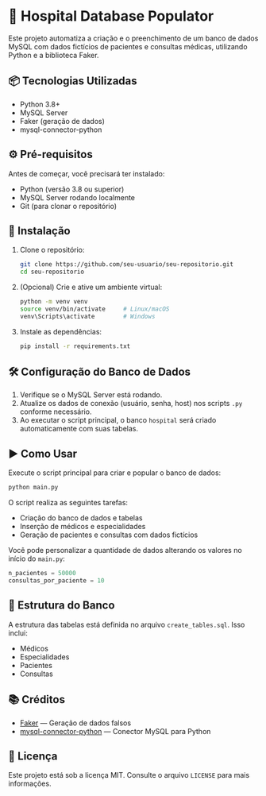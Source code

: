 # 🏥 Hospital Database Populator

Este projeto automatiza a criação e o preenchimento de um banco de dados MySQL com dados fictícios de pacientes e consultas médicas, utilizando Python e a biblioteca Faker.

## 📦 Tecnologias Utilizadas

- Python 3.8+
- MySQL Server
- Faker (geração de dados)
- mysql-connector-python

## ⚙️ Pré-requisitos

Antes de começar, você precisará ter instalado:

- Python (versão 3.8 ou superior)
- MySQL Server rodando localmente
- Git (para clonar o repositório)

## 🚀 Instalação

1. Clone o repositório:
   ```bash
   git clone https://github.com/seu-usuario/seu-repositorio.git
   cd seu-repositorio
   ```

2. (Opcional) Crie e ative um ambiente virtual:
   ```bash
   python -m venv venv
   source venv/bin/activate     # Linux/macOS
   venv\Scripts\activate        # Windows
   ```

3. Instale as dependências:
   ```bash
   pip install -r requirements.txt
   ```

## 🛠️ Configuração do Banco de Dados

1. Verifique se o MySQL Server está rodando.
2. Atualize os dados de conexão (usuário, senha, host) nos scripts `.py` conforme necessário.
3. Ao executar o script principal, o banco `hospital` será criado automaticamente com suas tabelas.

## ▶️ Como Usar

Execute o script principal para criar e popular o banco de dados:
```bash
python main.py
```

O script realiza as seguintes tarefas:
- Criação do banco de dados e tabelas
- Inserção de médicos e especialidades
- Geração de pacientes e consultas com dados fictícios

Você pode personalizar a quantidade de dados alterando os valores no início do `main.py`:
```python
n_pacientes = 50000
consultas_por_paciente = 10
```

## 🧱 Estrutura do Banco

A estrutura das tabelas está definida no arquivo `create_tables.sql`. Isso inclui:

- Médicos
- Especialidades
- Pacientes
- Consultas

## 📚 Créditos

- [Faker](https://faker.readthedocs.io/) — Geração de dados falsos
- [mysql-connector-python](https://dev.mysql.com/doc/connector-python/en/) — Conector MySQL para Python

## 📝 Licença

Este projeto está sob a licença MIT. Consulte o arquivo `LICENSE` para mais informações.

